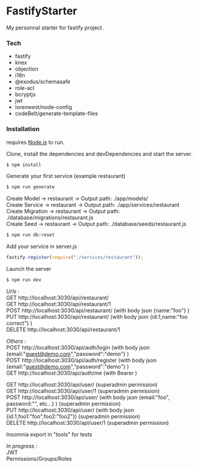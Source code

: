# FastifyStarter

My personnal starter for fastify project.

### Tech

- fastify
- knex
- objection
- i18n
- @exodus/schemasafe
- role-acl
- bcryptjs
- jwt
- lorenwest/node-config
- codeBelt/generate-template-files

### Installation

requires [Node.js](https://nodejs.org/) to run.

Clone, install the dependencies and devDependencies and start the server.

```sh
$ npm install
```

Generate your first service (example restaurant)

```sh
$ npm run generate
```

Create Model -> restaurant -> Output path: ./app/models/  
Create Service -> restaurant -> Output path: ./app/services/restaurant  
Create Migration -> restaurant -> Output path: ./database/migrations/restaurant.js  
Create Seed -> restaurant -> Output path: ./database/seeds/restaurant.js

```sh
$ npm run db:reset
```

Add your service in server.js

```js
fastify.register(require("./services/restaurant"));
```

Launch the server

```sh
$ npm run dev
```

_Urls :_  
GET http://localhost:3030/api/restaurant/  
GET http://localhost:3030/api/restaurant/1  
POST http://localhost:3030/api/restaurant/ (with body json {name:"foo"} )  
PUT http://localhost:3030/api/restaurant/ (with body json {id:1,name:"foo correct"} )  
DELETE http://localhost:3030/api/restaurant/1

_Others :_  
POST http://localhost:3030/api/auth/login (with body json {email:"guest@demo.com","password":"demo"} )  
POST http://localhost:3030/api/auth/register (with body json {email:"guest@demo.com","password":"demo"} )  
GET http://localhost:3030/api/auth/me (with Bearer )

GET http://localhost:3030/api/user/ (superadmin permission)  
GET http://localhost:3030/api/user/1 (superadmin permission)  
POST http://localhost:3030/api/user/ (with body json {email:"foo", password:"", etc...} ) (superadmin permission)  
PUT http://localhost:3030/api/user/ (with body json {id:1,foo1:"foo",foo2:"foo2"}) (superadmin permission)  
DELETE http://localhost:3030/api/user/1 (superadmin permission)

Insomnia export in "tools" for tests

_In progress :_  
JWT  
Permissions/Groups/Roles
